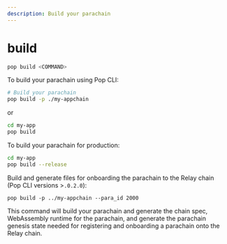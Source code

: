 ```yaml
---
description: Build your parachain
---
```


# build

```bash
pop build <COMMAND>
```

To build your parachain using Pop CLI:

```bash
# Build your parachain
pop build -p ./my-appchain
```

or

```bash
cd my-app
pop build
```

To build your parachain for production:

```bash
cd my-app
pop build --release
```

Build and generate files for onboarding the parachain to the Relay chain (Pop CLI versions >`.0.2.0`):&#x20;

```
pop build -p ../my-appchain --para_id 2000
```

This command will build your parachain and generate the chain spec, WebAssembly runtime for the parachain, and generate the parachain genesis state needed for registering and onboarding a parachain onto the Relay chain.
